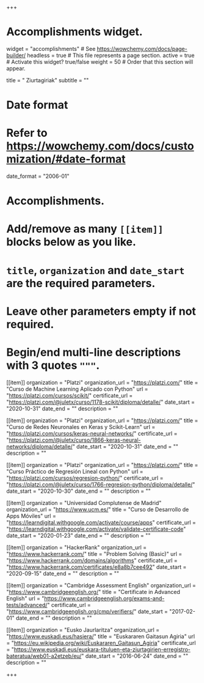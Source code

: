 +++
# Accomplishments widget.
widget = "accomplishments"  # See https://wowchemy.com/docs/page-builder/
headless = true  # This file represents a page section.
active = true  # Activate this widget? true/false
weight = 50  # Order that this section will appear.

title = "<i class='fas fa-award'></i> Ziurtagiriak"
subtitle = ""

# Date format
#   Refer to https://wowchemy.com/docs/customization/#date-format
date_format = "2006-01"

# Accomplishments.
#   Add/remove as many `[[item]]` blocks below as you like.
#   `title`, `organization` and `date_start` are the required parameters.
#   Leave other parameters empty if not required.
#   Begin/end multi-line descriptions with 3 quotes `"""`.

[[item]]
  organization = "Platzi"
  organization_url = "https://platzi.com/"
  title = "Curso de Machine Learning Aplicado con Python"
  url = "https://platzi.com/cursos/scikit/"
  certificate_url = "https://platzi.com/@juletx/curso/1178-scikit/diploma/detalle/"
  date_start = "2020-10-31"
  date_end = ""
  description = ""

[[item]]
  organization = "Platzi"
  organization_url = "https://platzi.com/"
  title = "Curso de Redes Neuronales en Keras y Scikit-Learn"
  url = "https://platzi.com/cursos/keras-neural-networks/"
  certificate_url = "https://platzi.com/@juletx/curso/1866-keras-neural-networks/diploma/detalle/"
  date_start = "2020-10-31"
  date_end = ""
  description = ""

[[item]]
  organization = "Platzi"
  organization_url = "https://platzi.com/"
  title = "Curso Práctico de Regresión Lineal con Python"
  url = "https://platzi.com/cursos/regresion-python/"
  certificate_url = "https://platzi.com/@juletx/curso/1766-regresion-python/diploma/detalle/"
  date_start = "2020-10-30"
  date_end = ""
  description = ""

[[item]]
  organization = "Universidad Complutense de Madrid"
  organization_url = "https://www.ucm.es/"
  title = "Curso de Desarrollo de Apps Móviles"
  url = "https://learndigital.withgoogle.com/activate/course/apps"
  certificate_url = "https://learndigital.withgoogle.com/activate/validate-certificate-code"
  date_start = "2020-01-23"
  date_end = ""
  description = ""

[[item]]
  organization = "HackerRank"
  organization_url = "https://www.hackerrank.com/"
  title = "Problem Solving (Basic)"
  url = "https://www.hackerrank.com/domains/algorithms"
  certificate_url = "https://www.hackerrank.com/certificates/e8a8b7cee492"
  date_start = "2020-09-15"
  date_end = ""
  description = ""

[[item]]
  organization = "Cambridge Assessment English"
  organization_url = "https://www.cambridgeenglish.org/"
  title = "Certificate in Advanced English"
  url = "https://www.cambridgeenglish.org/exams-and-tests/advanced/"
  certificate_url = "https://www.cambridgeenglish.org/cmp/verifiers/"
  date_start = "2017-02-01"
  date_end = ""
  description = ""

[[item]]
  organization = "Eusko Jaurlaritza"
  organization_url = "https://www.euskadi.eus/hasiera/"
  title = "Euskararen Gaitasun Agiria"
  url = "https://eu.wikipedia.org/wiki/Euskararen_Gaitasun_Agiria"
  certificate_url = "https://www.euskadi.eus/euskara-tituluen-eta-ziurtagirien-erregistro-bateratua/web01-a2etzeb/eu/"
  date_start = "2016-06-24"
  date_end = ""
  description = ""

+++
